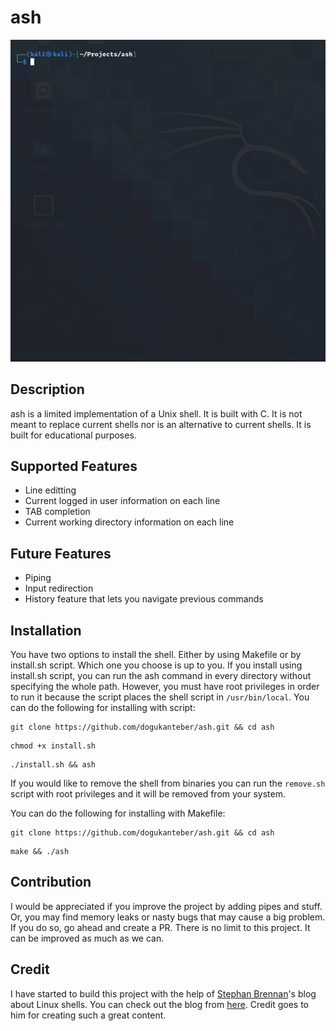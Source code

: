 # ash

![Usage Example](ash.gif)

## Description

ash is a limited implementation of a Unix shell. It is built with C. It is not meant to replace current shells nor is an alternative to current shells. It is built for educational purposes.

## Supported Features

  * Line editting
  * Current logged in user information on each line
  * TAB completion
  * Current working directory information on each line

## Future Features
  
  * Piping
  * Input redirection
  * History feature that lets you navigate previous commands

## Installation

You have two options to install the shell. Either by using Makefile or by install.sh script. Which one you choose is up to you. If you install using install.sh script, you can run the ash command in every directory without specifying the whole path. However, you must have root privileges in order to run it because the script places the shell script in `/usr/bin/local`. You can do the following for installing with script:

```
git clone https://github.com/dogukanteber/ash.git && cd ash
```

```
chmod +x install.sh
```

```
./install.sh && ash
```

If you would like to remove the shell from binaries you can run the `remove.sh` script with root privileges and it will be removed from your system.

You can do the following for installing with Makefile:

```
git clone https://github.com/dogukanteber/ash.git && cd ash
```

```
make && ./ash
```


## Contribution

I would be appreciated if you improve the project by adding pipes and stuff. Or, you may find memory leaks or nasty bugs that may cause a big problem. If you do so, go ahead and create a PR. There is no limit to this project. It can be improved as much as we can.

## Credit

I have started to build this project with the help of [Stephan Brennan](https://github.com/brenns10)'s blog about Linux shells. You can check out the blog from [here](https://brennan.io/2015/01/16/write-a-shell-in-c/). Credit goes to him for creating such a great content.

